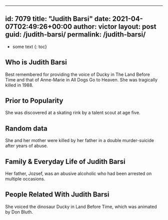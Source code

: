  ---
id: 7079
title: "Judith Barsi"
date: 2021-04-07T02:49:26+00:00
author: victor
layout: post
guid: /judith-barsi/
permalink: /judith-barsi/
---

* some text
{: toc}

## Who is Judith Barsi

Best remembered for providing the voice of Ducky in The Land Before Time and that of Anne-Marie in All Dogs Go to Heaven. She was tragically killed in 1988.

## Prior to Popularity

She was discovered at a skating rink by a talent scout at age five.

## Random data

She and her mother were killed by her father in a double murder-suicide after years of abuse.

## Family & Everyday Life of Judith Barsi

Her father, Jozsef, was an abusive alcoholic who had been arrested on multiple occasions.

## People Related With Judith Barsi

She voiced the dinosaur Ducky in Land Before Time, which was animated by Don Bluth.
 